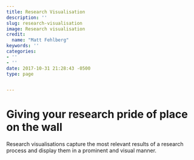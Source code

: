 ```yaml
---
title: Research Visualisation
description: ''
slug: research-visualisation
image: Research visualisation
credit:
  name: "Matt Fehlberg"
keywords: ''
categories:
- ''
- ''
date: 2017-10-31 21:28:43 -0500
type: page


---
```

# Giving your research pride of place on the wall

Research visualisations capture the most relevant results of a research process and display them in a prominent and visual manner.

